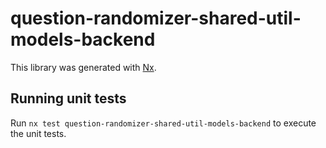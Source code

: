 # question-randomizer-shared-util-models-backend

This library was generated with [Nx](https://nx.dev).

## Running unit tests

Run `nx test question-randomizer-shared-util-models-backend` to execute the unit tests.
